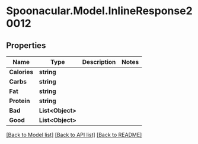 # Spoonacular.Model.InlineResponse20012

## Properties

Name | Type | Description | Notes
------------ | ------------- | ------------- | -------------
**Calories** | **string** |  | 
**Carbs** | **string** |  | 
**Fat** | **string** |  | 
**Protein** | **string** |  | 
**Bad** | **List&lt;Object&gt;** |  | 
**Good** | **List&lt;Object&gt;** |  | 

[[Back to Model list]](../README.md#documentation-for-models) [[Back to API list]](../README.md#documentation-for-api-endpoints) [[Back to README]](../README.md)

